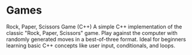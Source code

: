# Games
Rock, Paper, Scissors Game (C++)  A simple C++ implementation of the classic "Rock, Paper, Scissors" game. Play against the computer with randomly generated moves in a best-of-three format. Ideal for beginners learning basic C++ concepts like user input, conditionals, and loops.
